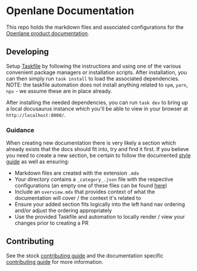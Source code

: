 # Openlane Documentation

This repo holds the markdown files and associated configurations for the [Openlane product documentation](https://docs.theopenlane.io).

## Developing

Setup [Taskfile](https://taskfile.dev/installation/) by following the instructions and using one of the various convenient package managers or installation scripts. After installation, you can then simply run `task install`
to load the associated dependencies. NOTE: the taskfile automation does not install anything related to `npm`, `yarn`, `npx` - we assume these are in place already.

After installing the needed dependencies, you can run `task dev` to bring up a local docusaurus instance which you'll be able to view in your browser at ` http://localhost:8000/`.

### Guidance

When creating new documentation there is very likely a section which already exists that the docs should fit into, try and find it first. If you believe you need to create a new section, be certain to follow the documented [style guide](docs/docs/docs/platform/contributing/styleguide.mdx) as well as ensuring:

* Markdown files are created with the extension `.mdx`
* Your directory contains a `_category_.json` file with the respective configurations (an empty one of these files can be found [here](templates/_category_.json))
* Include an `overview.mdx` that provides context of what the documentation will cover / the context it's related to
* Ensure your added section fits logically into the left hand nav ordering and/or adjust the ordering appropriately
* Use the provided Taskfile and automation to locally render / view your changes prior to creating a PR

## Contributing

See the stock [contributing guide](.github/CONTRIBUTING.md) and the documentation specific [contributing guide](docs/docs/docs/platform/contributing/styleguide.mdx) for more information.
